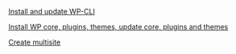 [Install and update WP-CLI](../master/wp-cli.md)

[Install WP core, plugins, themes, update core, plugins and themes](../master/general.md)

[Create multisite](../master/multisite.md)
